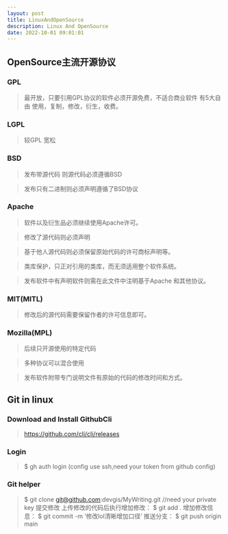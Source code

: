 ```yaml
---
layout: post
title: LinuxAndOpenSource
description: Linux And OpenSource
date: 2022-10-01 09:01:01
---
```


## OpenSource主流开源协议

### GPL

> 最开放，只要引用GPL协议的软件必须开源免费，不适合商业软件 有5大自由 使用，复制，修改，衍生，收费。

### LGPL

> 较GPL 宽松

### BSD  

> 发布带源代码 则源代码必须遵循BSD

> 发布只有二进制则必须声明遵循了BSD协议

### Apache 

> 软件以及衍生品必须继续使用Apache许可。

> 修改了源代码则必须声明

> 基于他人源代码则必须保留原始代码的许可商标声明等。

> 类库保护，只正对引用的类库，而无须适用整个软件系统。

> 发布软件中有声明软件则需在此文件中注明基于Apache 和其他协议。

### MIT(MITL)

> 修改后的源代码需要保留作者的许可信息即可。

### Mozilla(MPL)

> 后续只开源使用的特定代码

> 多种协议可以混合使用

> 发布软件附带专门说明文件有原始的代码的修改时间和方式。

## Git in linux 

### Download and Install GithubCli

> https://github.com/cli/cli/releases

### Login 

> $ gh auth login (config use ssh,need your token from github config)

### Git helper 

> $ git clone git@github.com:devgis/MyWriting.git  //need your private key
> 提交修改 上传修改的代码后执行增加修改： 
> $ git add . 
> 增加修改信息： 
> $ git commit -m ‘修改lol清晰增加口径’ 
> 推送分支： 
> $ git push origin main
